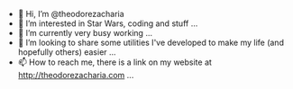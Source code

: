 - 👋 Hi, I’m @theodorezacharia
- 👀 I’m interested in Star Wars, coding and stuff ...
- 🌱 I’m currently very busy working ...
- 💞️ I’m looking to share some utilities I've developed to make my life (and hopefully others) easier ...
- 📫 How to reach me, there is a link on my website at http://theodorezacharia.com ...

<!---
theodorezacharia/theodorezacharia is a ✨ special ✨ repository because its `README.md` (this file) appears on your GitHub profile.
You can click the Preview link to take a look at your changes.
--->
